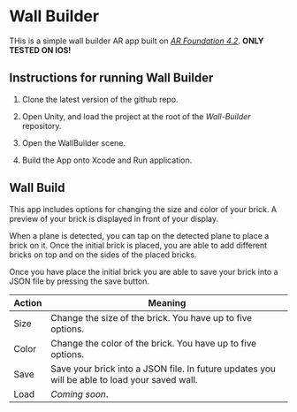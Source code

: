 # Wall Builder

THis is a simple wall builder AR app built on [*AR Foundation 4.2*](https://docs.unity3d.com/Packages/com.unity.xr.arfoundation@4.2/manual/index.html).
**ONLY TESTED ON IOS!**


## Instructions for running Wall Builder

1. Clone the latest version of the github repo.

2. Open Unity, and load the project at the root of the *Wall-Builder* repository.

3. Open the WallBuilder scene.

4. Build the App onto Xcode and Run application.


## Wall Build

This app includes options for changing the size and color of your brick. A preview of your brick is displayed in front of your display.

When a plane is detected, you can tap on the detected plane to place a brick on it. Once the initial brick is placed, you are able to add different bricks on top and on the sides of the placed bricks.

Once you have place the initial brick you are able to save your brick into a JSON file by pressing the save button.

| Action | Meaning |
| ------ | ------- |
| Size  | Change the size of the brick. You have up to five options. |
| Color | Change the color of the brick. You have up to five options. |
| Save | Save your brick into a JSON file. In future updates you will be able to load your saved wall. |
| Load | *Coming soon*. |

